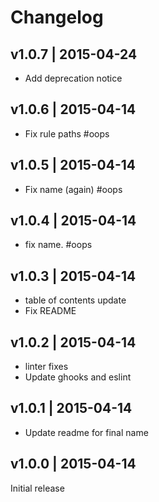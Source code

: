# Changelog

## v1.0.7 | 2015-04-24
* Add deprecation notice

## v1.0.6 | 2015-04-14
* Fix rule paths #oops

## v1.0.5 | 2015-04-14
* Fix name (again) #oops

## v1.0.4 | 2015-04-14
* fix name. #oops

## v1.0.3 | 2015-04-14
* table of contents update
* Fix README

## v1.0.2 | 2015-04-14
* linter fixes
* Update ghooks and eslint

## v1.0.1 | 2015-04-14
* Update readme for final name

## v1.0.0 | 2015-04-14
Initial release









